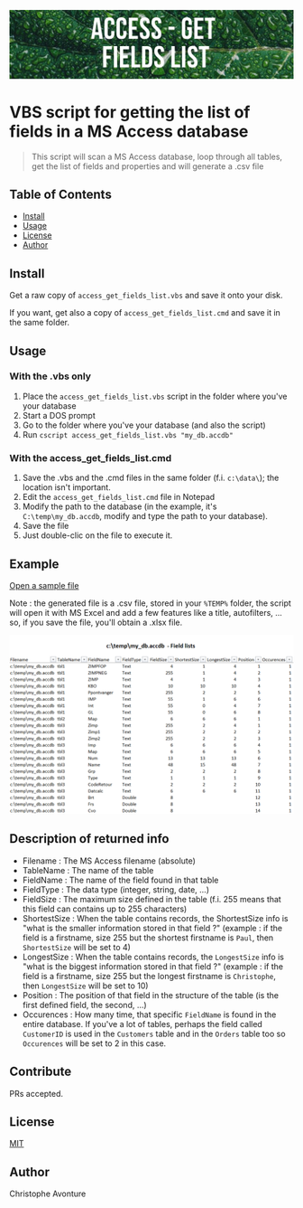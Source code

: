 ![Banner](images/banner.jpg)

# VBS script for getting the list of fields in a MS Access database

> This script will scan a MS Access database, loop through all tables, get the list of fields and properties and will generate a .csv file

## Table of Contents

- [Install](#install)
- [Usage](#usage)
- [License](#license)
- [Author](#author)

## Install

Get a raw copy of `access_get_fields_list.vbs` and save it onto your disk.

If you want, get also a copy of `access_get_fields_list.cmd` and save it in the same folder.

## Usage

### With the .vbs only

1. Place the `access_get_fields_list.vbs` script in the folder where you've your database
2. Start a DOS prompt
3. Go to the folder where you've your database (and also the script)
4. Run `cscript access_get_fields_list.vbs "my_db.accdb"`

### With the access_get_fields_list.cmd

1. Save the .vbs and the .cmd files in the same folder (f.i. `c:\data\`); the location isn't important.
2. Edit the `access_get_fields_list.cmd` file in Notepad
3. Modify the path to the database (in the example, it's `C:\temp\my_db.accdb`, modify and type the path to your database).
4. Save the file
5. Just double-clic on the file to execute it.

## Example

[Open a sample file](sample.xlsx)

Note : the generated file is a .csv file, stored in your `%TEMP%` folder, the script will open it with MS Excel and add a few features like a title, autofilters, ... so, if you save the file, you'll obtain a .xlsx file.

![](sample.png)

## Description of returned info

- Filename : The MS Access filename (absolute)
- TableName : The name of the table
- FieldName : The name of the field found in that table
- FieldType : The data type (integer, string, date, ...)
- FieldSize : The maximum size defined in the table (f.i. 255 means that this field can contains up to 255 characters)
- ShortestSize : When the table contains records, the ShortestSize info is "what is the smaller information stored in that field ?" (example : if the field is a firstname, size 255 but the shortest firstname is `Paul`, then `ShortestSize` will be set to 4)
- LongestSize : When the table contains records, the `LongestSize` info is "what is the biggest information stored in that field ?" (example : if the field is a firstname, size 255 but the longest firstname is `Christophe`, then `LongestSize` will be set to 10)
- Position : The position of that field in the structure of the table (is the first defined field, the second, ...)
- Occurences : How many time, that specific `FieldName` is found in the entire database. If you've a lot of tables, perhaps the field called `CustomerID` is used in the `Customers` table and in the `Orders` table too so `Occurences` will be set to 2 in this case.

## Contribute

PRs accepted.

## License

[MIT](LICENSE)

## Author

Christophe Avonture
